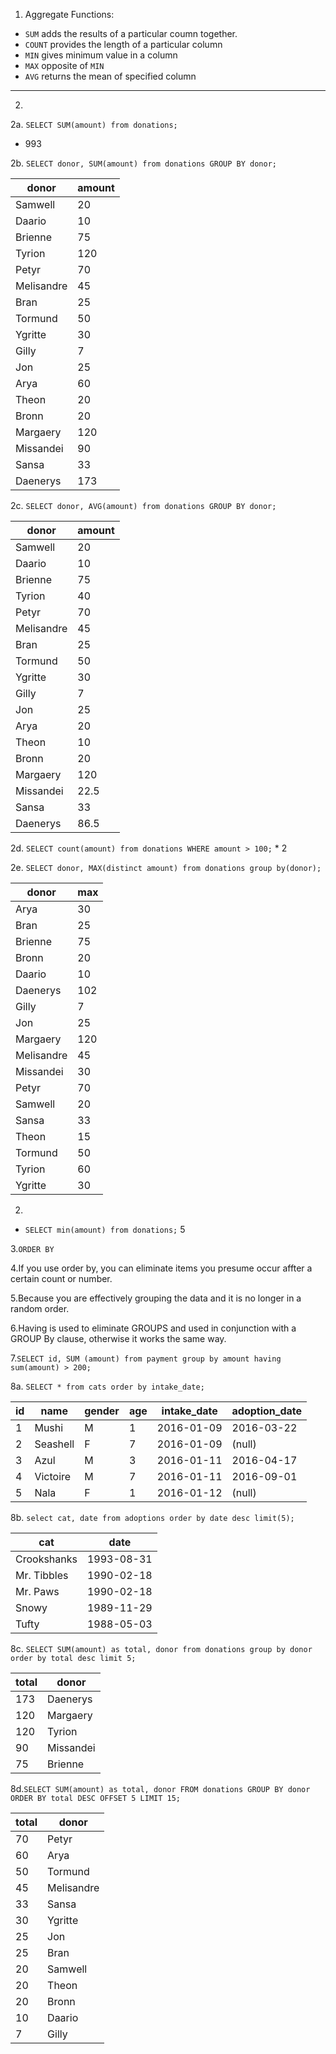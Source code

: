 1.  Aggregate Functions:


* `SUM` adds the results of a particular coumn together.
* `COUNT` provides the length of a particular column
* `MIN` gives minimum value in a column
* `MAX` opposite of `MIN`
* `AVG` returns the mean of specified column

---

2.

2a. `SELECT SUM(amount) from donations;`
  *  993

2b. `SELECT donor, SUM(amount) from donations GROUP BY donor;`

| donor      | amount |
| ---------- | ------ |
| Samwell    | 20     |
| Daario     | 10     |
| Brienne    | 75     |
| Tyrion     | 120    |
| Petyr      | 70     |
| Melisandre | 45     |
| Bran       | 25     |
| Tormund    | 50     |
| Ygritte    | 30     |
| Gilly      | 7      |
| Jon        | 25     |
| Arya       | 60     |
| Theon      | 20     |
| Bronn      | 20     |
| Margaery   | 120    |
| Missandei  | 90     |
| Sansa      | 33     |
| Daenerys   | 173    |

2c. `SELECT donor, AVG(amount) from donations GROUP BY donor;`

| donor      | amount |
|------------|--------|
| Samwell    | 20     |
| Daario     | 10     |
| Brienne    | 75     |
| Tyrion     | 40     |
| Petyr      | 70     |
| Melisandre | 45     |
| Bran       | 25     |
| Tormund    | 50     |
| Ygritte    | 30     |
| Gilly      | 7      |
| Jon        | 25     |
| Arya       | 20     |
| Theon      | 10     |
| Bronn      | 20     |
| Margaery   | 120    |
| Missandei  | 22.5   |
| Sansa      | 33     |
| Daenerys   | 86.5   |

2d. `SELECT count(amount)
  from donations
  WHERE amount > 100;`
    * 2

2e. `SELECT donor, MAX(distinct amount)
  from donations
  group by(donor);`

| donor      | max |
|------------|-----|
| Arya       | 30  |
| Bran       | 25  |
| Brienne    | 75  |
| Bronn      | 20  |
| Daario     | 10  |
| Daenerys   | 102 |
| Gilly      | 7   |
| Jon        | 25  |
| Margaery   | 120 |
| Melisandre | 45  |
| Missandei  | 30  |
| Petyr      | 70  |
| Samwell    | 20  |
| Sansa      | 33  |
| Theon      | 15  |
| Tormund    | 50  |
| Tyrion     | 60  |
| Ygritte    | 30  |

2.
 * `SELECT min(amount)
  from donations;`
  5

3.`ORDER BY`

4.If you use order by, you can eliminate items you presume occur affter a certain count or number.

5.Because you are effectively grouping the data and it is no longer in a random order.

6.Having is used to eliminate GROUPS and used in conjunction with a GROUP By clause, otherwise it works the same way.

7.`SELECT id, SUM (amount) from payment group by amount having sum(amount) > 200;`

8a. `SELECT * from cats order by intake_date;`


|id|name|gender|age|intake_date|adoption_date|
|------------|-----|----|---|----|----|
|1|	Mushi	|M	|1	|2016-01-09	|2016-03-22|
|2|	Seashell|	F|	7|	2016-01-09	|(null)|
|3|	Azul|	M	|3|	2016-01-11	|2016-04-17|
|4|	Victoire	|M	|7|	2016-01-11|	2016-09-01|
|5|	Nala|	F|	1|	2016-01-12|	(null)|

8b. `select cat, date
from adoptions
order by date desc
limit(5);`

| cat         | date       |
|-------------|------------|
| Crookshanks | 1993-08-31 |
| Mr. Tibbles | 1990-02-18 |
| Mr. Paws    | 1990-02-18 |
| Snowy       | 1989-11-29 |
| Tufty       | 1988-05-03 |

8c. `SELECT SUM(amount) as total, donor from donations
group by donor
order by total desc
limit 5;`

| total | donor     |
|-------|-----------|
| 173   | Daenerys  |
| 120   | Margaery  |
| 120   | Tyrion    |
| 90    | Missandei |
| 75    | Brienne   |

8d.`SELECT SUM(amount) as total, donor
FROM donations
GROUP BY donor
ORDER BY total DESC
OFFSET 5 LIMIT 15;`

| total | donor      |
|-------|------------|
| 70    | Petyr      |
| 60    | Arya       |
| 50    | Tormund    |
| 45    | Melisandre |
| 33    | Sansa      |
| 30    | Ygritte    |
| 25    | Jon        |
| 25    | Bran       |
| 20    | Samwell    |
| 20    | Theon      |
| 20    | Bronn      |
| 10    | Daario     |
| 7     | Gilly      |
